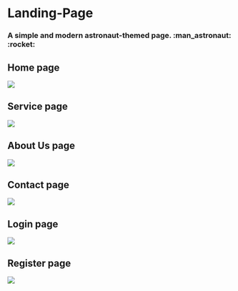 <h1>Landing-Page</h1>

<h3>A simple and modern astronaut-themed page. :man_astronaut: :rocket: </h3>

<h2>Home page</h2>
<img src= "https://user-images.githubusercontent.com/70543693/230686400-4869b198-141c-4ce6-a80d-df0bc583ece2.png">

<h2>Service page</h2>
<img src= "https://user-images.githubusercontent.com/70543693/230686721-f206a1d0-951a-4283-9bd5-49377692b544.png">


<h2>About Us page</h2>
<img src= "https://user-images.githubusercontent.com/70543693/230686741-2618416f-00db-443e-b904-da626815be35.png">

<h2>Contact page</h2>
<img src= "https://user-images.githubusercontent.com/70543693/230686749-bd3000f2-69d1-49b2-be39-1efe2bdc8921.png">

<h2>Login page</h2>
<img src= "https://user-images.githubusercontent.com/70543693/230686753-97c38f4f-48f9-448e-b3ab-b5a8d387dd0a.png">

<h2>Register page</h2>
<img src= "https://user-images.githubusercontent.com/70543693/230686758-7f2785b4-6445-450a-8006-185f38a1d026.png">
